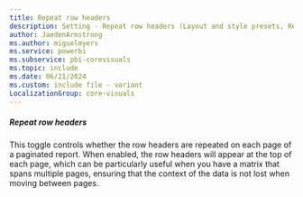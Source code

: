 ```yaml
---
title: Repeat row headers
description: Setting - Repeat row headers (Layout and style presets, Repeat row headers)
author: JaedenArmstrong
ms.author: miguelmyers
ms.service: powerbi
ms.subservice: pbi-corevisuals
ms.topic: include
ms.date: 06/21/2024
ms.custom: include file - variant
LocalizationGroup: core-visuals
---
```

##### Repeat row headers

This toggle controls whether the row headers are repeated on each page of a paginated report. When enabled, the row headers will appear at the top of each page, which can be particularly useful when you have a matrix that spans multiple pages, ensuring that the context of the data is not lost when moving between pages.
